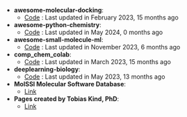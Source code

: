 - **awesome-molecular-docking**: 
	- [Code](https://github.com/yangnianzu0515/awesome-molecular-docking) : Last updated in February 2023, 15 months ago
- **awesome-python-chemistry**: 
	- [Code](https://github.com/lmmentel/awesome-python-chemistry) : Last updated in May 2024, 0 months ago
- **awesome-small-molecule-ml**: 
	- [Code](https://github.com/benb111/awesome-small-molecule-ml) : Last updated in November 2023, 6 months ago
- **comp_chem_colab**: 
	- [Code](https://github.com/yboulaamane/comp_chem_colab) : Last updated in March 2023, 15 months ago
- **deeplearning-biology**: 
	- [Code](https://github.com/hussius/deeplearning-biology#chemoinformatics-and-drug-discovery-) : Last updated in May 2023, 13 months ago
- **MolSSI Molecular Software Database**: 
	- [Link](https://molssi.org/software-search/)
- **Pages created by Tobias Kind, PhD**: 
	- [Link](https://fiehnlab.ucdavis.edu/staff/kind/metabolomics)
